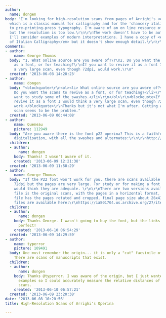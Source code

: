 ```yaml
---
author:
  name: dongen
body: "I'm looking for high-resolution scans from pages of Arrighi's <em>La Operina</em>,
  which is a classic manual for calligraphy and for the 'chancery italic' approach
  to pre-printing-press typography. I'm aware of an on line resource of \"the\" work,
  but the resolution is too low.\r\n\r\nThe work doesn't have to be authentic and
  I'll consider examples of modern interpretations. I have a copy of <em>Three Classics
  of Italian Calligraphy</em> but it doesn't show enough detail.\r\n\r\nAny help appreciated."
comments:
- author:
    name: George Thomas
  body: "1. What online source are you aware of?\r\n2. Do you want the scans to revive
    as a font, or for teaching?\r\nIf you want to revive it as a font I would think
    a very large scan, even though 72dpi, would work.\r\n"
  created: '2013-06-08 14:28:23'
- author:
    name: dongen
  body: "<blockquote>\r\n<ol><li> What online source are you aware of?</li>\r\n<li>
    Do you want the scans to revive as a font, or for teaching?</li>\r\n</ol>\r\n</blockquote>\r\n<ol>\r\n<li>http://www.operina.com/</li>\r\n<li>I
    want to study some of the swashes.</li>\r\n</ol>\r\n<blockquote>If you want to
    revive it as a font I would think a very large scan, even though 72dpi, would
    work.</blockquote>\r\nThanks but it's not what I'm after. Getting any high-resolution
    scan seems to be the problem."
  created: '2013-06-09 06:44:08'
- author:
    name: Queneau
    picture: 112949
  body: "Are you aware there is the font p22 operina? This is a faithfull facsimile
    digitalisation, with all the swashes and alternates:\r\n\r\nhttp://www.myfonts.com/fonts/ihof/p22-operina/"
  children:
  - author:
      name: dongen
    body: Thanks! I wasn't aware of it.
    created: '2013-06-09 12:21:38'
  created: '2013-06-09 11:50:29'
- author:
    name: George Thomas
  body: "If the P22 font won't work for you, there are scans available. They are only
    72dpi but the pages are very large. For study or for making a font (redrawn) I
    would think they are adequate. \r\n\r\nThere are two versions available:\r\nThis
    file is the original scans, with the pages in a horizontal format, uncropped.\r\nlaoperinadiludou00arri_orig_jp2.tar\r\n\r\nThis
    file has the pages rotated and cropped, final page size about 26x41.\r\nlaoperinadiludou00arri_jp2.zip\r\n\r\nBoth
    files are available here:\r\nhttps://ia801704.us.archive.org/27/items/laoperinadiludou00arri/\r\n"
  children:
  - author:
      name: dongen
    body: Thanks George. I wasn't going to buy the font, but the links you sent are
      perfect!
    created: '2013-06-10 06:54:29'
  created: '2013-06-09 14:29:59'
- author:
    name: typerror
    picture: 109491
  body: One must remember the origin... it is only a "cut" facsimile of the writing.
    There are scans of manuscripts that exist.
  children:
  - author:
      name: dongen
    body: Thanks @typerror. I was aware of the origin, but I just wanted some larger
      examples so I could accurately measure the relative distances of points on the
      scans.
    created: '2013-06-10 06:57:21'
  created: '2013-06-09 23:20:38'
date: '2013-06-08 10:20:56'
title: High-Resolution Scans of Arrighi's Operina

---
```

